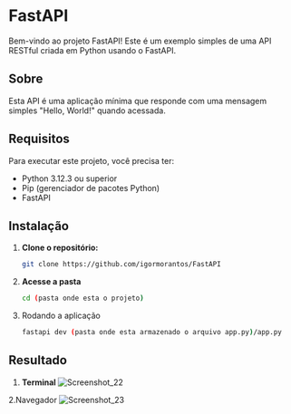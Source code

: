# FastAPI

Bem-vindo ao projeto FastAPI! Este é um exemplo simples de uma API RESTful criada em Python usando o FastAPI.

## Sobre

Esta API é uma aplicação mínima que responde com uma mensagem simples "Hello, World!" quando acessada.

## Requisitos

Para executar este projeto, você precisa ter:

- Python 3.12.3 ou superior
- Pip (gerenciador de pacotes Python)
- FastAPI

## Instalação

1. **Clone o repositório:**

   ```bash
   git clone https://github.com/igormorantos/FastAPI
   
2. **Acesse a pasta**   

   ```bash
   cd (pasta onde esta o projeto)

3. Rodando a aplicação

   ```bash
   fastapi dev (pasta onde esta armazenado o arquivo app.py)/app.py


## Resultado

1. **Terminal**
![Screenshot_22](https://github.com/user-attachments/assets/f53428c9-1846-481a-b748-4319531ae5fd)

2.Navegador
![Screenshot_23](https://github.com/user-attachments/assets/d739e0ba-7fc2-4125-a792-1620433edafe)
